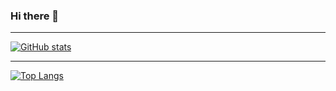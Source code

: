 ### Hi there 👋

------

<!--
**duygueroglu/duygueroglu** is a ✨ _special_ ✨ repository because its `README.md` (this file) appears on your GitHub profile.

Here are some ideas to get you started:

- 🔭 I’m currently working on ...
- 🌱 I’m currently learning ...
- 👯 I’m looking to collaborate on ...
- 🤔 I’m looking for help with ...
- 💬 Ask me about ...
- 📫 How to reach me: ...
- 😄 Pronouns: ...
- ⚡ Fun fact: ...
-->


[![GitHub stats](https://github-readme-stats.vercel.app/api?username=duygueroglu&theme=dracula&show_icons=true)](https://github.com/duygueroglu/github-readme-stats)

------

[![Top Langs](https://github-readme-stats.vercel.app/api/top-langs/?username=duygueroglu&theme=dracula&layout=compact)](https://github.com/duygueroglu/github-readme-stats)
